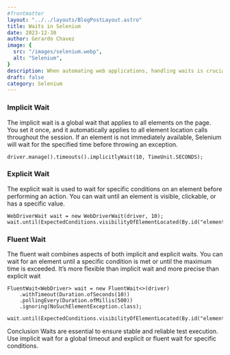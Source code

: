 ```yaml
---
#frontmatter
layout: "../../layouts/BlogPostLayout.astro"
title: Waits in Selenium
date: 2023-12-30
author: Gerardo Chavez
image: {
  src: "/images/selenium.webp",
  alt: "Selenium",
}
description: When automating web applications, handling waits is crucial to ensure that your test scripts interact with elements at the right time
draft: false
category: Selenium
---
```


### Implicit Wait
The implicit wait is a global wait that applies to all elements on the page. You set it once, and it automatically applies to all element location calls throughout the session. If an element is not immediately available, Selenium will wait for the specified time before throwing an exception.

```
driver.manage().timeouts().implicitlyWait(10, TimeUnit.SECONDS);
```

### Explicit Wait
The explicit wait is used to wait for specific conditions on an element before performing an action. You can wait until an element is visible, clickable, or has a specific value.

```
WebDriverWait wait = new WebDriverWait(driver, 10);
wait.until(ExpectedConditions.visibilityOfElementLocated(By.id("elementId")));
```

### Fluent Wait
The fluent wait combines aspects of both implicit and explicit waits. You can wait for an element until a specific condition is met or until the maximum time is exceeded. It’s more flexible than implicit wait and more precise than explicit wait

```
FluentWait<WebDriver> wait = new FluentWait<>(driver)
    .withTimeout(Duration.ofSeconds(10))
    .pollingEvery(Duration.ofMillis(500))
    .ignoring(NoSuchElementException.class);

wait.until(ExpectedConditions.visibilityOfElementLocated(By.id("elementId")));
```

Conclusion
Waits are essential to ensure stable and reliable test execution. Use implicit wait for a global timeout and explicit or fluent wait for specific conditions.